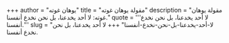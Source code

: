 +++
author = "يوهان غوته"
title = "مقولة يوهان غوته"
description = "مقولة يوهان غوته: لا أحد يخدعنا، بل نحن نخدع أنفسنا."
quote = '''لا أحد يخدعنا، بل نحن نخدع أنفسنا.''' 
slug = "لا-أحد-يخدعنا-بل-نحن-نخدع-أنفسنا"
+++
لا أحد يخدعنا، بل نحن نخدع أنفسنا.
